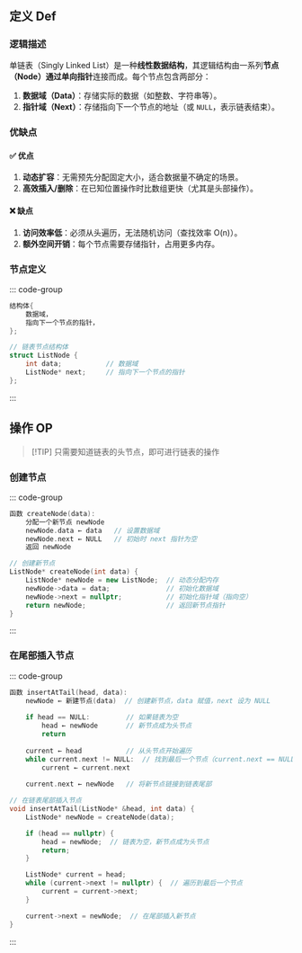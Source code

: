 <h2 style="margin-top: 20px;" id="fun">​定义 Def</h2>

### 逻辑描述

单链表（Singly Linked List）是一种**线性数据结构**，其逻辑结构由一系列**节点（Node）**通过**单向指针**连接而成。每个节点包含两部分：
1. **数据域（Data）**：存储实际的数据（如整数、字符串等）。
2. **指针域（Next）**：存储指向下一个节点的地址（或 `NULL`，表示链表结束）。

### 优缺点​​

#### **✅ 优点**
1. **动态扩容**：无需预先分配固定大小，适合数据量不确定的场景。  
2. **高效插入/删除**：在已知位置操作时比数组更快（尤其是头部操作）。  

#### **❌ 缺点**
1. **访问效率低**：必须从头遍历，无法随机访问（查找效率 O(n)）。  
2. **额外空间开销**：每个节点需要存储指针，占用更多内存。  

### ​​节点定义

::: code-group

```cpp [伪代码]
结构体{
    数据域，
    指向下一个节点的指针，
};
```

```cpp [示例]
// 链表节点结构体
struct ListNode {
    int data;           // 数据域
    ListNode* next;     // 指向下一个节点的指针
};
```

:::

## 操作 OP

> [!TIP] 只需要知道链表的头节点，即可进行链表的操作

### 创建节点

::: code-group

```cpp [伪代码]
函数 createNode(data):
    分配一个新节点 newNode
    newNode.data ← data   // 设置数据域
    newNode.next ← NULL   // 初始时 next 指针为空
    返回 newNode
```

```cpp [示例]
// 创建新节点
ListNode* createNode(int data) {
    ListNode* newNode = new ListNode;  // 动态分配内存
    newNode->data = data;              // 初始化数据域
    newNode->next = nullptr;           // 初始化指针域（指向空）
    return newNode;                    // 返回新节点指针
}
```

:::

### 在尾部插入节点

::: code-group

```cpp [伪代码]
函数 insertAtTail(head, data):
    newNode ← 新建节点(data)  // 创建新节点，data 赋值，next 设为 NULL
    
    if head == NULL:         // 如果链表为空
        head ← newNode       // 新节点成为头节点
        return
    
    current ← head           // 从头节点开始遍历
    while current.next != NULL:  // 找到最后一个节点（current.next == NULL）
        current ← current.next
    
    current.next ← newNode   // 将新节点链接到链表尾部
```

```cpp [示例]
// 在链表尾部插入节点
void insertAtTail(ListNode* &head, int data) {
    ListNode* newNode = createNode(data);

    if (head == nullptr) {
        head = newNode;  // 链表为空，新节点成为头节点
        return;
    }

    ListNode* current = head;
    while (current->next != nullptr) {  // 遍历到最后一个节点
        current = current->next;
    }

    current->next = newNode;  // 在尾部插入新节点
}
```

:::


